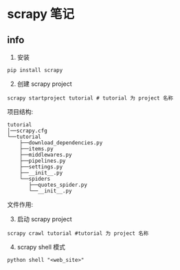 # scrapy 笔记

## info

1. 安装

```
pip install scrapy
```

2. 创建 scrapy project

```shell
scrapy startproject tutorial # tutorial 为 project 名称
```

项目结构:

```
tutorial
│──scrapy.cfg                                 
└──tutorial                                    
    ├──download_dependencies.py               
    ├──items.py                               
    ├──middlewares.py                         
    ├──pipelines.py                           
    ├──settings.py                            
    ├──__init__.py                            
    └──spiders                                 
       ├──quotes_spider.py                    
       └──__init__.py                         
```

文件作用:  

3. 启动 scrapy project

```shell
scrapy crawl tutorial #tutorial 为 project 名称
```

4. scrapy shell 模式

```
python shell "<web_site>"
```

